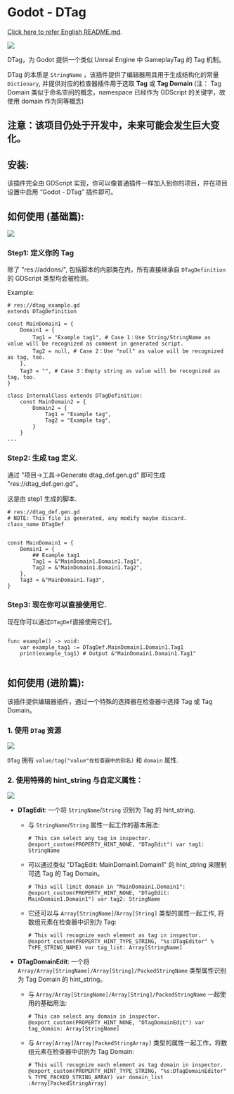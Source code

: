 # Godot - DTag

[Click here to refer English README.md](README.md).

![](icon.svg)


DTag，为 Godot 提供一个类似 Unreal Engine 中 GameplayTag 的 Tag 机制。

DTag 的本质是 `StringName` ，该插件提供了编辑器用具用于生成结构化的常量 `Dictionary`, 并提供对应的检查器插件用于选取 **Tag** 或 **Tag Domain** (注： Tag Domain 类似于命名空间的概念，namespace 已经作为 GDScript 的关键字，故使用 domain 作为同等概念)

## 注意：该项目仍处于开发中，未来可能会发生巨大变化。

## 安装:

该插件完全由 GDScript 实现，你可以像普通插件一样加入到你的项目，并在项目设置中启用 “Godot - DTag” 插件即可。

## 如何使用 (基础篇):

![](.doc/Basic.gif)


### Step1: 定义你的 Tag

除了 "res://addons/", 包括脚本的内部类在内，所有直接继承自 `DTagDefinition` 的 GDScript 类型均会被检测。

Example:
```GDScript
# res://dtag_example.gd
extends DTagDefinition

const MainDomain1 = {
	Domain1 = {
		Tag1 = "Example tag1", # Case 1：Use String/StringName as value will be recognized as comment in generated script.
		Tag2 = null, # Case 2：Use "null" as value will be recognized as tag, too.
	},
	Tag3 = "", # Case 3：Empty string as value will be recognized as tag, too.
}

class InternalClass extends DTagDefinition:
	const MainDomain2 = {
		Domain2 = {
			Tag1 = "Example tag",
			Tag2 = "Example tag",
		}
	}
...

```

### Step2: 生成 tag 定义.

通过 "项目->工具->Generate dtag_def.gen.gd" 即可生成 "res://dtag_def.gen.gd"。

这是由 step1 生成的脚本.
```GDScript
# res://dtag_def.gen.gd
# NOTE: This file is generated, any modify maybe discard.
class_name DTagDef


const MainDomain1 = {
	Domain1 = {
		## Example tag1
		Tag1 = &"MainDomain1.Domain1.Tag1",
		Tag2 = &"MainDomain1.Domain1.Tag2",
	},
	Tag3 = &"MainDomain1.Tag3",
}

```

### Step3: 现在你可以直接使用它.

现在你可以通过`DTagDef`直接使用它们。

```

func example() -> void:
	var example_tag1 := DTagDef.MainDomain1.Domain1.Tag1
	print(example_tag1) # Output &"MainDomain1.Domain1.Tag1"


```


## 如何使用 (进阶篇):

该插件提供编辑器插件，通过一个特殊的选择器在检查器中选择 Tag 或 Tag Domain。

### 1. 使用 `DTag` 资源

![](.doc/DTag.gif)


`DTag` 拥有 `value/tag("value"在检查器中的别名)` 和 `domain` 属性.


### 2. 使用特殊的 hint_string 与自定义属性：

![](.doc/Custom.gif)


- **DTagEdit**: 一个将 `StringName`/`String` 识别为 Tag 的 hint_string.

	- 与 `StringName`/`String` 属性一起工作的基本用法:

		```GDScript
		# This can select any tag in inspector.
		@export_custom(PROPERTY_HINT_NONE, "DTagEdit") var tag1: StringName
		```

	- 可以通过类似 "DTagEdit: MainDomain1.Domain1" 的 hint_string 来限制可选 Tag 的 Tag Domain。

		``` GDScript
		# This will limit domain in "MainDomain1.Domain1":
		@export_custom(PROPERTY_HINT_NONE, "DTagEdit: MainDomain1.Domain1") var tag2: StringName
		```

	- 它还可以与 `Array[StringName]`/`Array[String]` 类型的属性一起工作, 将数组元素在检查器中识别为 Tag:

		``` GDScript
		# This will recognize each element as tag in inspector.
		@export_custom(PROPERTY_HINT_TYPE_STRING, "%s:DTagEditor" % TYPE_STRING_NAME) var tag_list: Array[StringName]
		```

- **DTagDomainEdit**: 一个将 `Array/Array[StringName]/Array[String]/PackedStringName` 类型属性识别为 Tag Domain 的 hint_string。

	- 与 `Array/Array[StringName]/Array[String]/PackedStringName` 一起使用的基础用法:

		```GDScript
		# This can select any domain in inspector.
		@export_custom(PROPERTY_HINT_NONE, "DTagDomainEdit") var tag_domain: Array[StringName]
		```

	- 与 `Array[Array]`/`Array[PackedStringArray]` 类型的属性一起工作，将数组元素在检查器中识别为 Tag Domain:

		```GDScript
		# This will recognize each element as tag domain in inspector.
		@export_custom(PROPERTY_HINT_TYPE_STRING, "%s:DTagDomainEditor" % TYPE_PACKED_STRING_ARRAY) var domain_list :Array[PackedStringArray]
		```
